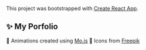 This project was bootstrapped with [Create React App](https://github.com/facebook/create-react-app).

## :sparkles: My Porfolio

:movie_camera: Animations created using [Mo.js](https://github.com/mojs/mojs)
:lipstick: Icons from [Freepik](https://www.freepik.com/)
